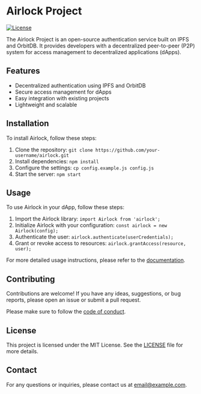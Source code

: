 # Airlock Project

[![License](https://img.shields.io/badge/license-MIT-blue.svg)](https://github.com/your-username/airlock/blob/main/LICENSE)

The Airlock Project is an open-source authentication service built on IPFS and OrbitDB. It provides developers with a decentralized peer-to-peer (P2P) system for access management to decentralized applications (dApps).

## Features

- Decentralized authentication using IPFS and OrbitDB
- Secure access management for dApps
- Easy integration with existing projects
- Lightweight and scalable

## Installation

To install Airlock, follow these steps:

1. Clone the repository: `git clone https://github.com/your-username/airlock.git`
2. Install dependencies: `npm install`
3. Configure the settings: `cp config.example.js config.js`
4. Start the server: `npm start`

## Usage

To use Airlock in your dApp, follow these steps:

1. Import the Airlock library: `import Airlock from 'airlock';`
2. Initialize Airlock with your configuration: `const airlock = new Airlock(config);`
3. Authenticate the user: `airlock.authenticate(userCredentials);`
4. Grant or revoke access to resources: `airlock.grantAccess(resource, user);`

For more detailed usage instructions, please refer to the [documentation](https://github.com/your-username/airlock/wiki).

## Contributing

Contributions are welcome! If you have any ideas, suggestions, or bug reports, please open an issue or submit a pull request.

Please make sure to follow the [code of conduct](https://github.com/your-username/airlock/blob/main/CODE_OF_CONDUCT.md).

## License

This project is licensed under the MIT License. See the [LICENSE](https://github.com/your-username/airlock/blob/main/LICENSE) file for more details.

## Contact

For any questions or inquiries, please contact us at [email@example.com](mailto:email@example.com).
